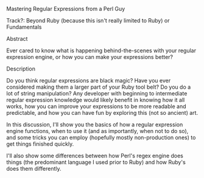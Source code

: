 Mastering Regular Expressions from a Perl Guy

Track?: Beyond Ruby (because this isn't really limited to Ruby) or Fundamentals

Abstract

Ever cared to know what is happening behind-the-scenes with your
regular expression engine, or how you can make your expressions
better?

Description

Do you think regular expressions are black magic?  Have you ever
considered making them a larger part of your Ruby tool belt?  Do you
do a lot of string manipulation?  Any developer with beginning to
intermediate regular expression knowledge would likely benefit in
knowing how it all works, how you can improve your expressions to be
more readable and predictable, and how you can have fun by exploring
this (not so ancient) art.

In this discussion, I'll show you the basics of how a regular
expression engine functions, when to use it (and as importantly, when
not to do so), and some tricks you can employ (hopefully mostly
non-production ones) to get things finished quickly.

I'll also show some differences between how Perl's regex engine does
things (the predominant language I used prior to Ruby) and how Ruby's
does them differently.
